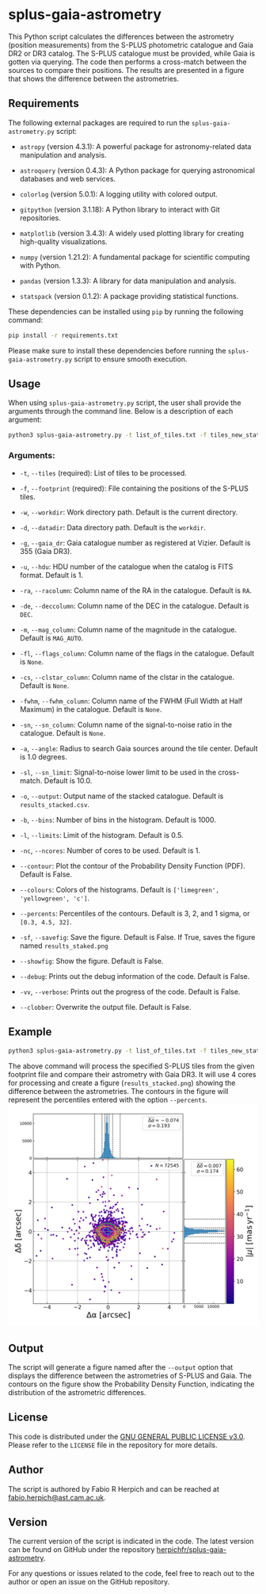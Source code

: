 # splus-gaia-astrometry

This Python script calculates the differences between the astrometry (position measurements) from the S-PLUS photometric catalogue and Gaia DR2 or DR3 catalog. The S-PLUS catalogue must be provided, while Gaia is gotten via querying. The code then performs a cross-match between the sources to compare their positions. The results are presented in a figure that shows the difference between the astrometries.

## Requirements

The following external packages are required to run the `splus-gaia-astrometry.py` script:

- `astropy` (version 4.3.1): A powerful package for astronomy-related data manipulation and analysis.

- `astroquery` (version 0.4.3): A Python package for querying astronomical databases and web services.

- `colorlog` (version 5.0.1): A logging utility with colored output.

- `gitpython` (version 3.1.18): A Python library to interact with Git repositories.

- `matplotlib` (version 3.4.3): A widely used plotting library for creating high-quality visualizations.

- `numpy` (version 1.21.2): A fundamental package for scientific computing with Python.

- `pandas` (version 1.3.3): A library for data manipulation and analysis.

- `statspack` (version 0.1.2): A package providing statistical functions.

These dependencies can be installed using `pip` by running the following command:

```bash
pip install -r requirements.txt
```

Please make sure to install these dependencies before running the `splus-gaia-astrometry.py` script to ensure smooth execution.
## Usage

When using `splus-gaia-astrometry.py` script, the user shall provide the arguments through the command line. Below is a description of each argument:

```bash
python3 splus-gaia-astrometry.py -t list_of_tiles.txt -f tiles_new_status.csv -d astrocatalogs/ -ra ALPHA_J2000 -de DELTA_J2000 -c 2 -nc 4 --percents=[0.3,4.5,32] --savefig --contour
```

### Arguments:

- `-t`, `--tiles` (required): List of tiles to be processed.

- `-f`, `--footprint` (required): File containing the positions of the S-PLUS tiles.

- `-w`, `--workdir`: Work directory path. Default is the current directory.

- `-d`, `--datadir`: Data directory path. Default is the `workdir`.

- `-g`, `--gaia_dr`: Gaia catalogue number as registered at Vizier. Default is 355 (Gaia DR3).

- `-u`, `--hdu`: HDU number of the catalogue when the catalog is FITS format. Default is 1.

- `-ra`, `--racolumn`: Column name of the RA in the catalogue. Default is `RA`.

- `-de`, `--deccolumn`: Column name of the DEC in the catalogue. Default is `DEC`.

- `-m`, `--mag_column`: Column name of the magnitude in the catalogue. Default is `MAG_AUTO`.

- `-fl`, `--flags_column`: Column name of the flags in the catalogue. Default is `None`.

- `-cs`, `--clstar_column`: Column name of the clstar in the catalogue. Default is `None`.

- `-fwhm`, `--fwhm_column`: Column name of the FWHM (Full Width at Half Maximum) in the catalogue. Default is `None`.

- `-sn`, `--sn_column`: Column name of the signal-to-noise ratio in the catalogue. Default is `None`.

- `-a`, `--angle`: Radius to search Gaia sources around the tile center. Default is 1.0 degrees.

- `-sl`, `--sn_limit`: Signal-to-noise lower limit to be used in the cross-match. Default is 10.0.

- `-o`, `--output`: Output name of the stacked catalogue. Default is `results_stacked.csv`.

- `-b`, `--bins`: Number of bins in the histogram. Default is 1000.

- `-l`, `--limits`: Limit of the histogram. Default is 0.5.

- `-nc`, `--ncores`: Number of cores to be used. Default is 1.

- `--contour`: Plot the contour of the Probability Density Function (PDF). Default is False.

- `--colours`: Colors of the histograms. Default is `['limegreen', 'yellowgreen', 'c']`.

- `--percents`: Percentiles of the contours. Default is 3, 2, and 1 sigma, or `[0.3, 4.5, 32]`.

- `-sf`, `--savefig`: Save the figure. Default is False. If True, saves the figure named `results_staked.png`

- `--showfig`: Show the figure. Default is False.

- `--debug`: Prints out the debug information of the code. Default is False.

- `-vv`, `--verbose`: Prints out the progress of the code. Default is False.

- `--clobber`: Overwrite the output file. Default is False.

## Example

```bash
python3 splus-gaia-astrometry.py -t list_of_tiles.txt -f tiles_new_status.csv -d astrocatalogs/ -ra ALPHA_J2000 -de DELTA_J2000 -c 2 -nc 4 --percents=[0.3,4.5,32] --savefig --contour
```

The above command will process the specified S-PLUS tiles from the given footprint file and compare their astrometry with Gaia DR3. It will use 4 cores for processing and create a figure (`results_stacked.png`) showing the difference between the astrometries. The contours in the figure will represent the percentiles entered with the option `--percents`.
![Astrometry Differences](results_stacked.png)

## Output

The script will generate a figure named after the `--output` option that displays the difference between the astrometries of S-PLUS and Gaia. The contours on the figure show the Probability Density Function, indicating the distribution of the astrometric differences.

## License

This code is distributed under the [GNU GENERAL PUBLIC LICENSE v3.0](LICENSE). Please refer to the `LICENSE` file in the repository for more details.

## Author

The script is authored by Fabio R Herpich and can be reached at fabio.herpich@ast.cam.ac.uk.

## Version

The current version of the script is indicated in the code. The latest version can be found on GitHub under the repository [herpichfr/splus-gaia-astrometry](https://github.com/herpichfr/splus-gaia-astrometry).

For any questions or issues related to the code, feel free to reach out to the author or open an issue on the GitHub repository.
